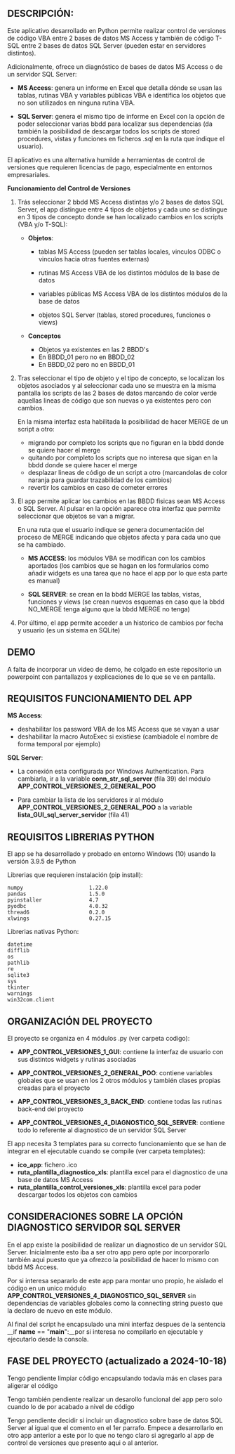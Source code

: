 
## __DESCRIPCIÓN__:

Este aplicativo desarrollado en Python permite realizar control de versiones de código VBA entre 2 bases de datos MS Access y también de código T-SQL entre 2 bases de datos SQL Server (pueden estar en servidores distintos). 

Adicionalmente, ofrece un diagnóstico de bases de datos MS Access o de un servidor SQL Server:
  * __MS Access__: genera un informe en Excel que detalla dónde se usan las tablas, rutinas VBA y variables públicas VBA e identifica los objetos que no son utilizados en ninguna rutina VBA.

  * __SQL Server__: genera el mismo tipo de informe en Excel con la opción de poder seleccionar varias bbdd para localizar sus dependencias (da también la posibilidad de descargar todos los scripts de stored procedures, vistas y funciones en ficheros .sql en la ruta que indique el usuario).

El aplicativo es una alternativa humilde a herramientas de control de versiones que requieren licencias de pago, especialmente en entornos empresariales.

  __Funcionamiento del Control de Versiones__
      
1. Trás seleccionar 2 bbdd MS Access distintas y/o 2 bases de datos SQL Server, el app distingue entre 4 tipos de objetos y cada uno se distingue en 3 tipos de concepto donde se han localizado cambios en los scripts (VBA y/o T-SQL):
    
      * __Objetos__:
          * tablas MS Access (pueden ser tablas locales, vinculos ODBC o vinculos hacia otras fuentes externas)
        
          * rutinas MS Access VBA de los distintos módulos de la base de datos
          
          * variables públicas MS Access VBA de los distintos módulos de la base de datos
        
          * objetos SQL Server (tablas, stored procedures, funciones o views)
            
      * __Conceptos__
          * Objetos ya existentes en las 2 BBDD's
          * En BBDD_01 pero no en BBDD_02
          * En BBDD_02 pero no en BBDD_01
      
2. Tras seleccionar el tipo de objeto y el tipo de concepto, se localizan los objetos asociados y al seleccionar cada uno se muestra en la misma pantalla los scripts de las 2 bases de datos marcando de color verde aquellas lineas de código que son nuevas o ya existentes pero con cambios.

    En la misma interfaz esta habilitada la posibilidad de hacer MERGE de un script a otro:
    * migrando por completo los scripts que no figuran en la bbdd donde se quiere hacer el merge
    * quitando por completo los scripts que no interesa que sigan en la bbdd donde se quiere hacer el merge
    * desplazar lineas de código de un script a otro (marcandolas de color naranja para guardar trazabilidad de los cambios)
    * revertir los cambios en caso de cometer errores
      
3. El app permite aplicar los cambios en las BBDD fisicas sean MS Access o SQL Server. Al pulsar en la opción aparece otra interfaz que permite seleccionar que objetos se van a migrar.
   
   En una ruta que el usuario indique se genera documentación del proceso de MERGE indicando que objetos afecta y para cada uno que se ha cambiado.
   
   * __MS ACCESS__: los módulos VBA se modifican con los cambios aportados (los cambios que se hagan en los formularios como añadir widgets es una tarea que no hace el app por lo que esta parte es manual)
     
   * __SQL SERVER__: se crean en la bbdd MERGE las tablas, vistas, funciones y views (se crean nuevos esquemas en caso que la bbdd NO_MERGE tenga alguno que la bbdd MERGE no tenga)
  
5. Por último, el app permite acceder a un historico de cambios por fecha y usuario (es un sistema en SQLite)

## __DEMO__

  A falta de incorporar un video de demo, he colgado en este repositorio un powerpoint con pantallazos y 
  explicaciones de lo que se ve en pantalla.

 
## __REQUISITOS FUNCIONAMIENTO DEL APP__

__MS Access__:
  * deshabilitar los password VBA de los MS Access que se vayan a usar
  * deshabilitar la macro AutoExec si existiese (cambiadole el nombre de forma temporal por ejemplo)

__SQL Server__: 
  * La conexión esta configurada por Windows Authentication.
    Para cambiarla, ir a la variable __conn_str_sql_server__ (fila 39) del módulo __APP_CONTROL_VERSIONES_2_GENERAL_POO__

  * Para cambiar la lista de los servidores ir al módulo __APP_CONTROL_VERSIONES_2_GENERAL_POO__ a la variable __lista_GUI_sql_server_servidor__ (fila 41)


## __REQUISITOS LIBRERIAS PYTHON__

El app se ha desarrollado y probado en entorno Windows (10) usando la versión 3.9.5 de Python

Librerias que requieren instalación (pip install):

    numpy                     1.22.0
    pandas                    1.5.0
    pyinstaller               4.7
    pyodbc                    4.0.32
    thread6                   0.2.0
    xlwings                   0.27.15

Librerias nativas Python:

    datetime
    difflib
    os
    pathlib
    re
    sqlite3
    sys
    tkinter
    warnings
    win32com.client

## __ORGANIZACIÓN DEL PROYECTO__

El proyecto se organiza en 4 módulos .py (ver carpeta codigo):

  * __APP_CONTROL_VERSIONES_1_GUI__: contiene la interfaz de usuario con sus distintos widgets y rutinas asociadas

  * __APP_CONTROL_VERSIONES_2_GENERAL_POO__: contiene variables globales que se usan en los 2 otros módulos y también clases propias creadas para el proyecto

  * __APP_CONTROL_VERSIONES_3_BACK_END__: contiene todas las rutinas back-end del proyecto

  * __APP_CONTROL_VERSIONES_4_DIAGNOSTICO_SQL_SERVER__: contiene todo lo referente al diagnostico de un servidor SQL Server

El app necesita 3 templates para su correcto funcionamiento que se han de integrar en el ejecutable cuando se compile (ver carpeta templates):
  * __ico_app__: fichero .ico
  * __ruta_plantilla_diagnostico_xls__: plantilla excel para el diagnostico de una base de datos MS Access
  * __ruta_plantilla_control_versiones_xls__: plantilla excel para poder descargar todos los objetos con cambios

## CONSIDERACIONES SOBRE LA OPCIÓN DIAGNOSTICO SERVIDOR SQL SERVER

En el app existe la posibilidad de realizar un diagnostico de un servidor SQL Server.
Inicialmente esto iba a ser otro app pero opte por incorporarlo también aqui puesto que ya ofrezco la posibilidad de hacer lo mismo con bbdd MS Access.

Por si interesa separarlo de este app para montar uno propio, he aislado el código en un unico módulo __APP_CONTROL_VERSIONES_4_DIAGNOSTICO_SQL_SERVER__
sin dependencias de variables globales como la connecting string puesto que la declaro de nuevo en este módulo.

Al final del script he encapsulado una mini interfaz despues de la sentencia __if __name__ == "__main__":__por si interesa no compilarlo en ejecutable y ejecutarlo desde la consola.
      
## FASE DEL PROYECTO (actualizado a 2024-10-18)

Tengo pendiente limpiar código encapsulando todavia más en clases para aligerar el código

Tengo también pendiente realizar un desarollo funcional del app pero solo cuando lo de por acabado a nivel de código

Tengo pendiente decidir si incluir un diagnostico sobre base de datos SQL Server al igual que el comento en el 1er parrafo. Empece a desarrollarlo en otro app anterior a este por lo que no tengo claro si agregarlo al app de control de versiones que presento aqui o al anterior.















